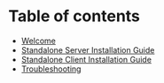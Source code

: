 # Table of contents

* [Welcome](README.md)
* [Standalone Server Installation Guide](standalone-server-installation-guide.md)
* [Standalone Client Installation Guide](standalone-client-installation-guide.md)
* [Troubleshooting](troubleshooting.md)
